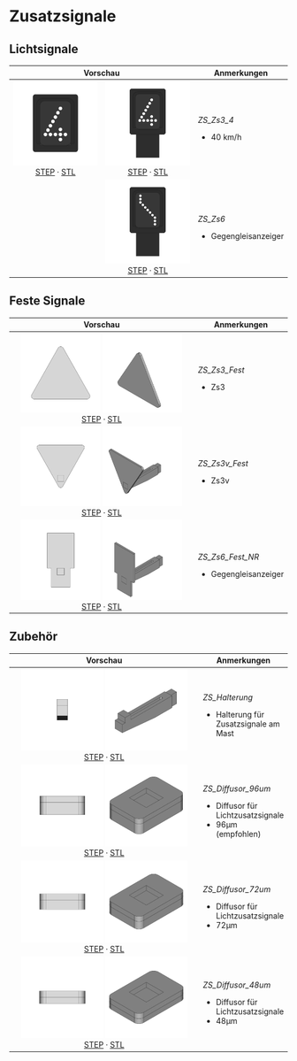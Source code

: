 # Zusatzsignale


## Lichtsignale

<table width="100%">
  <thead>
    <tr>
      <th colspan="2">Vorschau</th>
      <th>Anmerkungen</th>
    </tr>
  </thead>
  <tbody>
    <tr>
      <td width="200" align="center">
        <img src="export/ZS_Zs3_4-front.png">
        <br>
        <a href="export/ZS_Zs3_4.step">STEP</a> · <a href="export/ZS_Zs3_4.stl">STL</a>
      </td>
      <td width="200" align="center">
        <img src="export/ZS_Zs3_4_NR-front.png">
        <br>
        <a href="export/ZS_Zs3_4_NR.step">STEP</a> · <a href="export/ZS_Zs3_4_NR.stl">STL</a>
      </td>
      <td>
        <p>
          <em>ZS_Zs3_4</em>
        </p>
        <ul>
          <li>40 km/h</li>
        </ul>
      </td>
    </tr>
    <tr>
      <td width="200" align="center"></td>
      <td width="200" align="center">
        <img src="export/ZS_Zs6_NR-front.png">
        <br>
        <a href="export/ZS_Zs6_NR.step">STEP</a> · <a href="export/ZS_Zs6_NR.stl">STL</a>
      </td>
      <td>
        <p>
          <em>ZS_Zs6</em>
        </p>
        <ul>
          <li>Gegengleisanzeiger</li>
        </ul>
      </td>
    </tr>
  </tbody>
</table>

## Feste Signale

<table width="100%">
  <thead>
    <tr>
      <th colspan="1">Vorschau</th>
      <th>Anmerkungen</th>
    </tr>
  </thead>
  <tbody>
    <tr>
      <td width="410" align="center">
        <img src="export/ZS_Zs3_Fest-front.png" width="45.0%">
        <img src="export/ZS_Zs3_Fest-axo.png" width="45.0%">
        <br>
        <a href="export/ZS_Zs3_Fest.step">STEP</a> · <a href="export/ZS_Zs3_Fest.stl">STL</a>
      </td>
      <td>
        <p>
          <em>ZS_Zs3_Fest</em>
        </p>
        <ul>
          <li>Zs3</li>
        </ul>
      </td>
    </tr>
    <tr>
      <td width="410" align="center">
        <img src="export/ZS_Zs3v_Fest-front.png" width="45.0%">
        <img src="export/ZS_Zs3v_Fest-axo.png" width="45.0%">
        <br>
        <a href="export/ZS_Zs3v_Fest.step">STEP</a> · <a href="export/ZS_Zs3v_Fest.stl">STL</a>
      </td>
      <td>
        <p>
          <em>ZS_Zs3v_Fest</em>
        </p>
        <ul>
          <li>Zs3v</li>
        </ul>
      </td>
    </tr>
    <tr>
      <td width="410" align="center">
        <img src="export/ZS_Zs6_Fest_NR-front.png" width="45.0%">
        <img src="export/ZS_Zs6_Fest_NR-axo.png" width="45.0%">
        <br>
        <a href="export/ZS_Zs6_Fest_NR.step">STEP</a> · <a href="export/ZS_Zs6_Fest_NR.stl">STL</a>
      </td>
      <td>
        <p>
          <em>ZS_Zs6_Fest_NR</em>
        </p>
        <ul>
          <li>Gegengleisanzeiger</li>
        </ul>
      </td>
    </tr>
  </tbody>
</table>

## Zubehör

<table width="100%">
  <thead>
    <tr>
      <th colspan="1">Vorschau</th>
      <th>Anmerkungen</th>
    </tr>
  </thead>
  <tbody>
    <tr>
      <td width="410" align="center">
        <img src="export/ZS_Halterung-front.png" width="45.0%">
        <img src="export/ZS_Halterung-axo.png" width="45.0%">
        <br>
        <a href="export/ZS_Halterung.step">STEP</a> · <a href="export/ZS_Halterung.stl">STL</a>
      </td>
      <td>
        <p>
          <em>ZS_Halterung</em>
        </p>
        <ul>
          <li>Halterung für Zusatzsignale am Mast</li>
        </ul>
      </td>
    </tr>
    <tr>
      <td width="410" align="center">
        <img src="export/ZS_Diffusor_96um-front.png" width="45.0%">
        <img src="export/ZS_Diffusor_96um-axo.png" width="45.0%">
        <br>
        <a href="export/ZS_Diffusor_96um.step">STEP</a> · <a href="export/ZS_Diffusor_96um.stl">STL</a>
      </td>
      <td>
        <p>
          <em>ZS_Diffusor_96um</em>
        </p>
        <ul>
          <li>Diffusor für Lichtzusatzsignale</li>
          <li>96µm (empfohlen)</li>
        </ul>
      </td>
    </tr>
    <tr>
      <td width="410" align="center">
        <img src="export/ZS_Diffusor_72um-front.png" width="45.0%">
        <img src="export/ZS_Diffusor_72um-axo.png" width="45.0%">
        <br>
        <a href="export/ZS_Diffusor_72um.step">STEP</a> · <a href="export/ZS_Diffusor_72um.stl">STL</a>
      </td>
      <td>
        <p>
          <em>ZS_Diffusor_72um</em>
        </p>
        <ul>
          <li>Diffusor für Lichtzusatzsignale</li>
          <li>72µm</li>
        </ul>
      </td>
    </tr>
    <tr>
      <td width="410" align="center">
        <img src="export/ZS_Diffusor_48um-front.png" width="45.0%">
        <img src="export/ZS_Diffusor_48um-axo.png" width="45.0%">
        <br>
        <a href="export/ZS_Diffusor_48um.step">STEP</a> · <a href="export/ZS_Diffusor_48um.stl">STL</a>
      </td>
      <td>
        <p>
          <em>ZS_Diffusor_48um</em>
        </p>
        <ul>
          <li>Diffusor für Lichtzusatzsignale</li>
          <li>48µm</li>
        </ul>
      </td>
    </tr>
  </tbody>
</table>
